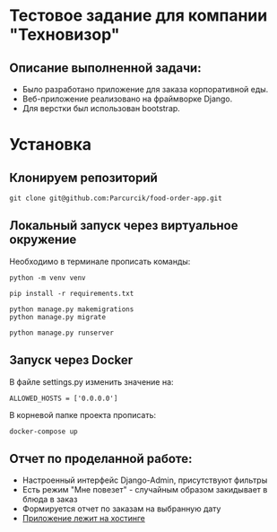 # Тестовое задание для компании "Техновизор"

## Описание выполненной задачи:

- Было разработано приложение для заказа корпоративной еды.
- Веб-приложение реализовано на фраймворке Django.
- Для верстки был использован bootstrap.


# Установка
## Клонируем репозиторий
    git clone git@github.com:Parcurcik/food-order-app.git

## Локальный запуск через виртуальное окружение

Необходимо в терминале прописать команды:

    python -m venv venv

    pip install -r requirements.txt
    
    python manage.py makemigrations
    python manage.py migrate

    python manage.py runserver

## Запуск через Docker

В файле settings.py изменить значение на:

    ALLOWED_HOSTS = ['0.0.0.0']

В корневой папке проекта прописать:

    docker-compose up

## Отчет по проделанной работе:

- Настроенный интерфейс Django-Admin, присутствуют фильтры
- Есть режим "Мне повезет" - случайным образом закидывает в блюда в заказ
- Формируется отчет по заказам на выбранную дату
- [Приложение лежит на хостинге](http://placerememberbezborodov.pythonanywhere.com/)

